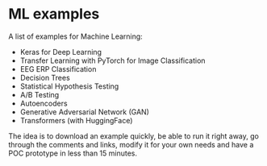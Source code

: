 # ML examples

A list of examples for Machine Learning: 
  * Keras for Deep Learning
  * Transfer Learning with PyTorch for Image Classification
  * EEG ERP Classification
  * Decision Trees
  * Statistical Hypothesis Testing
  * A/B Testing
  * Autoencoders
  * Generative Adversarial Network (GAN)
  * Transformers (with HuggingFace)

The idea is to download an example quickly, be able to run it right away, go through the comments and links, modify it for your own needs and have a POC prototype in less than 15 minutes.
